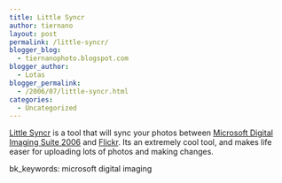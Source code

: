 ```yaml
---
title: Little Syncr
author: tiernano
layout: post
permalink: /little-syncr/
blogger_blog:
  - tiernanophoto.blogspot.com
blogger_author:
  - Lotas
blogger_permalink:
  - /2006/07/little-syncr.html
categories:
  - Uncategorized
---
```

[Little Syncr][1] is a tool that will sync your photos between [Microsoft Digital Imaging Suite 2006][2] and [Flickr][3]. Its an extremely cool tool, and makes life easer for uploading lots of photos and making changes. 

bk_keywords: microsoft digital imaging

 [1]: http://www.littlesyncr.net/
 [2]: http://www.microsoft.com/uk/digitalimagesuite/default.mspx
 [3]: http://www.flickr.com/